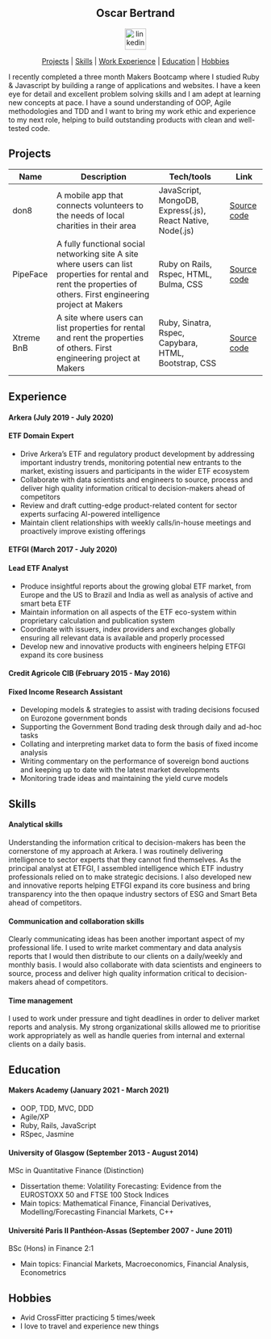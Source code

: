 <div align="center">

## Oscar Bertrand

<a href="https://www.linkedin.com/in/oscarbertrand/">
<img src="https://www.iconfinder.com/data/icons/free-social-icons/67/linkedin_circle_color-512.png" alt="linkedin" hspace="50" height="42" width="42"></a>

[Projects](#Projects) | [Skills](#Skills) | [Work Experience](#Experience) | [Education](#Education) | [Hobbies](#Hobbies) 

</div>

I recently completed a three month Makers Bootcamp where I studied Ruby & Javascript by building a range of applications and websites. I have a keen eye for detail and excellent problem solving skills and I am adept at learning new concepts at pace. I have a sound understanding of OOP, Agile methodologies and TDD and I want to bring my work ethic and experience to my next role, helping to build outstanding products with clean and well-tested code. 

## Projects

| Name                         | Description       | Tech/tools        | Link |
| ---------------------------- | ----------------- | ----------------- | ---
| don8 | A mobile app that connects volunteers to the needs of local charities in their area |	JavaScript, MongoDB, Express(.js), React Native, Node(.js) | [Source code](https://github.com/OscarB89/don8) |
| PipeFace | A fully functional social networking site A site where users can list properties for rental and rent the properties of others. First engineering project at Makers |	Ruby on Rails, Rspec, HTML, Bulma, CSS | [Source code](https://github.com/OscarB89/Pipeface) |
|Xtreme BnB	| A site where users can list properties for rental and rent the properties of others. First engineering project at Makers | Ruby, Sinatra, Rspec, Capybara, HTML, Bootstrap, CSS | [Source code](https://github.com/OscarB89/Xtreme_Prestige_Worldwide_BnB) |

## Experience

#### Arkera (July 2019 - July 2020)
#### ETF Domain Expert

- Drive Arkera’s ETF and regulatory product development by addressing important industry trends, monitoring potential new entrants to the market, existing issuers and participants in the wider ETF ecosystem
- Collaborate with data scientists and engineers to source, process and deliver high quality information critical to decision-makers ahead of competitors
- Review and draft cutting-edge product-related content for sector experts surfacing AI-powered intelligence
- Maintain client relationships with weekly calls/in-house meetings and proactively improve existing offerings

#### ETFGI (March 2017 - July 2020)
#### Lead ETF Analyst

- Produce insightful reports about the growing global ETF market, from Europe and the US to Brazil and India as well as analysis of active and smart beta ETF
- Maintain information on all aspects of the ETF eco-system within proprietary calculation and publication system
- Coordinate with issuers, index providers and exchanges globally ensuring all relevant data is available and properly processed
- Develop new and innovative products with engineers helping ETFGI expand its core business

#### Credit Agricole CIB (February 2015 - May 2016)
#### Fixed Income Research Assistant

- Developing models &amp; strategies to assist with trading decisions focused on Eurozone government bonds
- Supporting the Government Bond trading desk through daily and ad-hoc tasks
- Collating and interpreting market data to form the basis of fixed income analysis
- Writing commentary on the performance of sovereign bond auctions and keeping up to date with the latest market developments
- Monitoring trade ideas and maintaining the yield curve models

## Skills

#### Analytical skills

Understanding the information critical to decision-makers has been the cornerstone of my approach at Arkera. I was routinely delivering intelligence to sector experts that they cannot find themselves. As the principal analyst at ETFGI, I assembled intelligence which ETF industry professionals relied on to make strategic decisions. I also developed new and innovative reports helping ETFGI expand its core business and bring transparency into the then opaque industry sectors of ESG and Smart Beta ahead of competitors.

#### Communication and collaboration skills

Clearly communicating ideas has been another important aspect of my professional life. I used to write market commentary and data analysis reports that I would then distribute to our clients on a daily/weekly and monthly basis. I would also collaborate with data scientists and engineers to source, process and deliver high quality information critical to decision-makers ahead of competitors.

#### Time management

I used to work under pressure and tight deadlines in order to deliver market reports and analysis. My strong organizational skills allowed me to prioritise work appropriately as well as handle queries from internal and external clients on a daily basis.

## Education

#### Makers Academy (January 2021 - March 2021)

- OOP, TDD, MVC, DDD
- Agile/XP
- Ruby, Rails, JavaScript
- RSpec, Jasmine

#### University of Glasgow (September 2013 - August 2014)
MSc in Quantitative Finance (Distinction)

- Dissertation theme: Volatility Forecasting: Evidence from the EUROSTOXX 50 and FTSE 100 Stock Indices
- Main topics: Mathematical Finance, Financial Derivatives, Modelling/Forecasting Financial Markets, C++

#### Université Paris II Panthéon-Assas (September 2007 - June 2011)
BSc (Hons) in Finance 2:1

- Main topics: Financial Markets, Macroeconomics, Financial Analysis, Econometrics

## Hobbies

- Avid CrossFitter practicing 5 times/week
- I love to travel and experience new things
